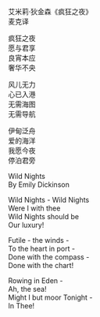 艾米莉·狄金森《疯狂之夜》  
麦克译 
 
疯狂之夜  
愿与君享  
良宵本应  
奢华不央  

风儿无力  
心已入港  
无需海图  
无需导航  

伊甸泛舟  
爱的海洋  
我愿今夜  
停泊君旁

Wild Nights  
By Emily Dickinson

Wild Nights - Wild Nights  
Were I with thee  
Wild Nights should be  
Our luxury!

Futile - the winds -  
To the heart in port -  
Done with the compass -  
Done with the chart!

Rowing in Eden -  
Ah, the sea!  
Might I but moor Tonight -  
In Thee!

[comment]: # (與君同享夜瘋狂)
[comment]: # (瘋狂長夜樂無疆)
[comment]: # (心在港灣風無力)
[comment]: # (拋棄海圖不遠航)
[comment]: # (泛舟伊甸愛之海)
[comment]: # (但願今夜泊君旁)
